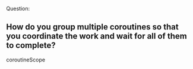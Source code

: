 Question:
## How do you group multiple coroutines so that you coordinate the work and wait for all of them to complete?
<div class="hint">
  coroutineScope
</div>

